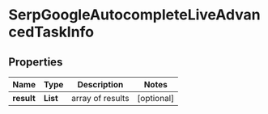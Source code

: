 # SerpGoogleAutocompleteLiveAdvancedTaskInfo


## Properties

| Name | Type | Description | Notes |
|------------ | ------------- | ------------- | -------------|
**result** | **List<SerpGoogleAutocompleteLiveAdvancedResultInfo>** | array of results |[optional]|